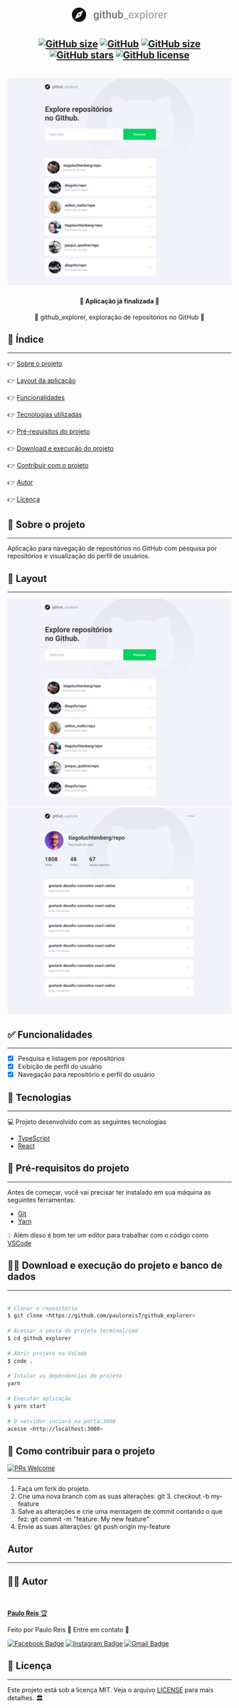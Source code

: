 <h1 align="center">
    <img src=".github/logo.png" />
</h1>

<h2 align="center">

[![GitHub size](https://img.shields.io/github/repo-size/pauloreis7/github_explorer?color=purple)](https://github.com/pauloreis7/github_explorer/issues)
[![GitHub](https://img.shields.io/badge/ECMAs-JavaScript-%23F7DF1E)](https://github.com/pauloreis7/github_explorer)
[![GitHub size](https://img.shields.io/github/last-commit/pauloreis7/github_explorer?color=blue)](https://github.com/pauloreis7/github_explorer/commits)
[![GitHub stars](https://img.shields.io/github/stars/pauloreis7/github_explorer?color=%23f9d71c&style=flat)](https://github.com/pauloreis7/github_explorer/stargazers)
[![GitHub license](https://img.shields.io/github/license/pauloreis7/Foodfy)](https://github.com/pauloreis7/github_explorer/blob/master/LICENSE)

</h2>

<h1 align="center">
    <img src=".github/home.png" />
</h1>

<h4 align="center">🏁 Aplicação já finalizada 🏁</h4>

<p align="center">🔎 github_explorer, exploração de repositórios no GitHub 📂</p>

## 🔗 Índice
---
 <p>👉 <a href="#sobre">Sobre o projeto</a> </p>
 <p>👉 <a href="#layout">Layout da aplicação</a> </p>
 <p>👉 <a href="#func">Funcionalidades</a> </p>
 <p>👉 <a href="#tecs">Tecnologias utilizadas</a> </p>
 <p>👉 <a href="#requests">Pré-requisitos do projeto</a> </p>
 <p>👉 <a href="#work"> Download e execução do projeto</a> </p>
 <p>👉 <a href="#contribuir"> Contribuir com o projeto </a> </p>
 <p>👉 <a href="#autor"> Autor </a> </p>
 <p>👉 <a href="#license"> Licença </a> </p>

<a id="sobre"></a>
## 🔎 Sobre o projeto
---
<p >Aplicação para navegação de repositórios no GitHub com pesquisa por repositórios e visualização do perfil de usuários. </p>

<a id="layout"></a>
## 🎨 Layout
---

<p align="center">
<img src=".github/home.png"/>
<img src=".github/user.png"/>
</p>

<a id="func"></a>
## ✅ Funcionalidades
---
- [x] Pesquisa e listagem por repositórios
- [x] Exibição de perfil do usuário
- [x] Navegação para repositório e perfil do usuário

<a id="tecs"></a>
## 🧪 Tecnologias
---
💻 Projeto desenvolvido com as seguintes tecnologias

- [TypeScript](https://www.typescriptlang.org/)
- [React](https://reactjs.org/)

<a id="requests"></a>
## 🚨 Pré-requisitos do projeto
---
 Antes de começar, você vai precisar ter instalado em sua máquina as seguintes ferramentas:

* [Git](https://git-scm.com)
* [Yarn](https://yarnpkg.com/)

💡 Além disso é bom ter um editor para trabalhar com o código como [VSCode](https://code.visualstudio.com/)

<a id="work"></a>
## 🏄‍♂️ Download e execução do projeto e banco de dados
---

````bash

# Clonar o repositório
$ git clone <https://github.com/pauloreis7/github_explorer>

# Acessar a pasta do projeto terminal/cmd
$ cd github_explorer

# Abrir projeto no VsCode
$ code .

# Intalar as depêndencias do projeto
yarn

# Executar aplicação
$ yarn start

# O servidor inciará na porta:3000
acesse <http://localhost:3000>

````

<a id="contribuir"></a>
## 🎉 Como contribuir para o projeto

[![PRs Welcome](https://img.shields.io/badge/PRs-welcome-brightgreen.svg?style=flat-square)](https://github.com/pauloreis7/github_explorer/pulls)

---

1. Faça um fork do projeto.
2. Crie uma nova branch com as suas alterações: git 3. checkout -b my-feature
4. Salve as alterações e crie uma mensagem de commit contando o que fez: git commit -m "feature: My new feature"
4. Envie as suas alterações: git push origin my-feature


<a id="autor"></a>
## Autor
---

## 👨‍💻 Autor

<a href="https://github.com/pauloreis7">

<img style="border-radius: 50%;" src="https://avatars1.githubusercontent.com/u/63323224?s=400&v=4" width="100px;" alt=""/>

<b>Paulo Reis</b> 🏆

</a>

<p>Feito por Paulo Reis 🤴 Entre em contato 👋</p>

[![Facebook Badge](https://img.shields.io/badge/facebook-%231877F2.svg?&style=for-the-badge&logo=facebook&logoColor=white)](https://www.facebook.com/paulofulano.reis)
[![Instagram Badge](https://img.shields.io/badge/instagram-%23E4405F.svg?&style=for-the-badge&logo=instagram&logoColor=white)](https://www.instagram.com/paulo_reis.dev/)
[![Gmail Badge](https://img.shields.io/badge/-paulosilvadosreis2057@gmail.com-c14438?style=flat-square&logo=Gmail&logoColor=white&link=mailto:paulosilvadosreis2057@gmail.com)](mailto:paulosilvadosreis2057@gmail.com)

<a id="license"></a>
## 📝 Licença
---
Este projeto está sob a licença MIT. Veja o arquivo [LICENSE](LICENSE) para mais detalhes. 🏛️

